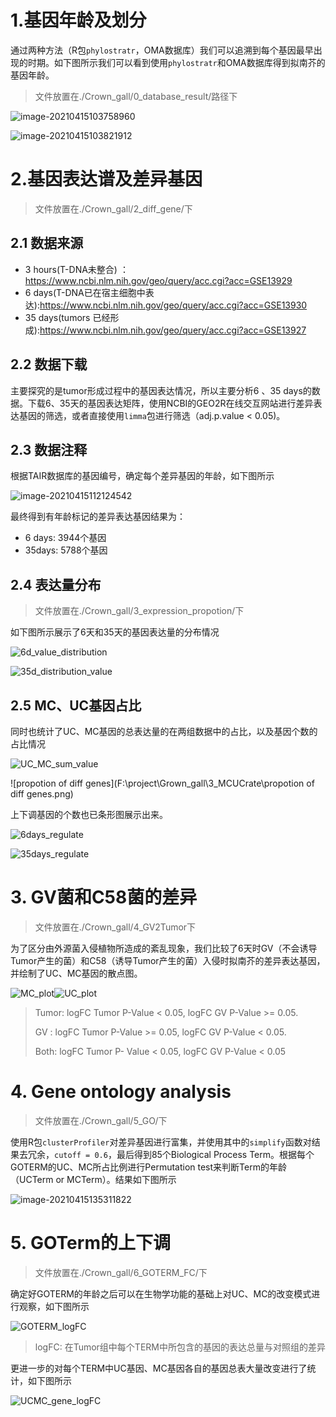 # 1.基因年龄及划分

通过两种方法（R包`phylostratr`，OMA数据库）我们可以追溯到每个基因最早出现的时期。如下图所示我们可以看到使用`phylostratr`和OMA数据库得到拟南芥的基因年龄。 

> 文件放置在./Crown_gall/0_database_result/路径下

![image-20210415103758960](C:\Users\13284\AppData\Roaming\Typora\typora-user-images\image-20210415103758960.png)

![image-20210415103821912](C:\Users\13284\AppData\Roaming\Typora\typora-user-images\image-20210415103821912.png)



# 2.基因表达谱及差异基因

> 文件放置在./Crown_gall/2_diff_gene/下

## 2.1 数据来源

- 3 hours(T-DNA未整合) ： https://www.ncbi.nlm.nih.gov/geo/query/acc.cgi?acc=GSE13929
- 6 days(T-DNA已在宿主细胞中表达):https://www.ncbi.nlm.nih.gov/geo/query/acc.cgi?acc=GSE13930
- 35 days(tumors 已经形成):https://www.ncbi.nlm.nih.gov/geo/query/acc.cgi?acc=GSE13927



## 2.2 数据下载

主要探究的是tumor形成过程中的基因表达情况，所以主要分析6 、35 days的数据。下载6、35天的基因表达矩阵，使用NCBI的GEO2R在线交互网站进行差异表达基因的筛选，或者直接使用`limma`包进行筛选（adj.p.value < 0.05)。



## 2.3 数据注释

根据TAIR数据库的基因编号，确定每个差异基因的年龄，如下图所示

![image-20210415112124542](C:\Users\13284\AppData\Roaming\Typora\typora-user-images\image-20210415112124542.png)

最终得到有年龄标记的差异表达基因结果为：

- 6 days: 3944个基因
- 35days: 5788个基因



## 2.4 表达量分布

> 文件放置在./Crown_gall/3_expression_propotion/下

如下图所示展示了6天和35天的基因表达量的分布情况

![6d_value_distribution](F:\project\Grown_gall\3_expression_propotion\6d_value_distribution.png)



![35d_distribution_value](F:\project\Grown_gall\3_expression_propotion\35d_distribution_value.png)





## 2.5 MC、UC基因占比

同时也统计了UC、MC基因的总表达量的在两组数据中的占比，以及基因个数的占比情况

![UC_MC_sum_value](F:\project\Grown_gall\3_expression_propotion\UC_MC_sum_value.png)

![propotion of diff genes](F:\project\Grown_gall\3_MCUCrate\propotion of diff genes.png)





上下调基因的个数也已条形图展示出来。



![6days_regulate](F:\project\Grown_gall\3_MCUCrate\6days_regulate.png)

![35days_regulate](F:\project\Grown_gall\3_MCUCrate\35days_regulate.png)



# 3.  GV菌和C58菌的差异

> 文件放置在./Crown_gall/4_GV2Tumor下

为了区分由外源菌入侵植物所造成的紊乱现象，我们比较了6天时GV（不会诱导Tumor产生的菌）和C58（诱导Tumor产生的菌）入侵时拟南芥的差异表达基因，并绘制了UC、MC基因的散点图。

![MC_plot](F:\project\Grown_gall\4_GV2Tumor\MC_plot.png)![UC_plot](F:\project\Grown_gall\4_GV2Tumor\UC_plot.png)

> Tumor: logFC Tumor P-Value < 0.05, logFC GV P-Value >= 0.05.
>
> GV : logFC Tumor P-Value >= 0.05, logFC GV P-Value < 0.05.
>
> Both: logFC Tumor P- Value < 0.05, logFC GV P-Value < 0.05



# 4. Gene ontology analysis

> 文件放置在./Crown_gall/5_GO/下

使用R包`clusterProfiler`对差异基因进行富集，并使用其中的`simplify`函数对结果去冗余，`cutoff = 0.6`，最后得到85个Biological Process Term。根据每个GOTERM的UC、MC所占比例进行Permutation test来判断Term的年龄（UCTerm or MCTerm）。结果如下图所示

![image-20210415135311822](C:\Users\13284\AppData\Roaming\Typora\typora-user-images\image-20210415135311822.png)





# 5. GOTerm的上下调

> 文件放置在./Crown_gall/6_GOTERM_FC/下

确定好GOTERM的年龄之后可以在生物学功能的基础上对UC、MC的改变模式进行观察，如下图所示

![GOTERM_logFC](F:\project\Grown_gall\6_GOTERM_FC\GOTERM_logFC.png)

> logFC: 在Tumor组中每个TERM中所包含的基因的表达总量与对照组的差异



更进一步的对每个TERM中UC基因、MC基因各自的基因总表大量改变进行了统计，如下图所示



![UCMC_gene_logFC](F:\project\Grown_gall\6_GOTERM_FC\UCMC_gene_logFC.png)